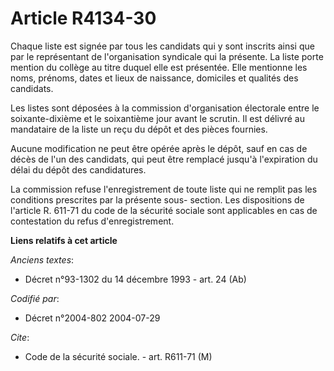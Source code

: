 # Article R4134-30

Chaque liste est signée par tous les candidats qui y sont inscrits ainsi que par le représentant de l'organisation syndicale
qui la présente. La liste porte mention du collège au titre duquel elle est présentée. Elle mentionne les noms, prénoms,
dates et lieux de naissance, domiciles et qualités des candidats.

Les listes sont déposées à la commission d'organisation électorale entre le soixante-dixième et le soixantième jour avant le
scrutin. Il est délivré au mandataire de la liste un reçu du dépôt et des pièces fournies.

Aucune modification ne peut être opérée après le dépôt, sauf en cas de décès de l'un des candidats, qui peut être remplacé
jusqu'à l'expiration du délai du dépôt des candidatures.

La commission refuse l'enregistrement de toute liste qui ne remplit pas les conditions prescrites par la présente sous-
section. Les dispositions de l'article R. 611-71 du code de la sécurité sociale sont applicables en cas de contestation du
refus d'enregistrement.

**Liens relatifs à cet article**

_Anciens textes_:

  - Décret n°93-1302 du 14 décembre 1993 - art. 24 (Ab)

_Codifié par_:

  - Décret n°2004-802 2004-07-29

_Cite_:

  - Code de la sécurité sociale. - art. R611-71 (M)
